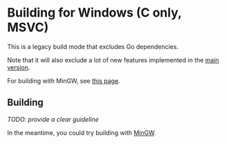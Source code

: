 # Building for Windows (C only, MSVC)

This is a legacy build mode that excludes Go dependencies.

Note that it will also exclude a lot of new features implemented in the [main version](./build-windows.md).

For building with MinGW, see [this page](./build-windows-legacy-mingw.md).

## Building

_TODO: provide a clear guideline_

In the meantime, you could try building with [MinGW](./build-windows-legacy-mingw.md).
